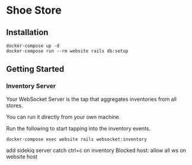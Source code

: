 # Shoe Store

## Installation

```
docker-compose up -d
docker-compose run --rm website rails db:setup
```

## Getting Started

### Inventory Server

Your WebSocket Server is the tap that aggregates inventories from all stores.

You can run it directly from your own machine.

Run the following to start tapping into the inventory events.

```
docker-compose exec website rails websocket:inventory
```

add sidekiq server
catch ctrl+c on inventory
Blocked host: allow all
ws on website host
